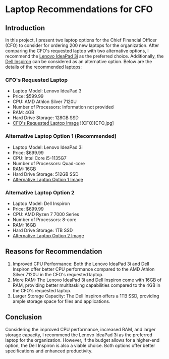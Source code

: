 # Laptop Recommendations for CFO

## Introduction
In this project, I present two laptop options for the Chief Financial Officer (CFO) to consider for ordering 200 new laptops for the organization. After comparing the CFO's requested laptop with two alternative options, I recommend the [Lenovo IdeaPad 3i](https://www.example.com/lenovo-ideapad-3i) as the preferred choice. Additionally, the [Dell Inspiron](https://www.example.com/dell-inspiron) can be considered as an alternative option. Below are the details of the recommended laptops:

### CFO's Requested Laptop
- Laptop Model: Lenovo IdeaPad 3
- Price: $599.99
- CPU: AMD Athlon Silver 7120U
- Number of Processors: Information not provided
- RAM: 4GB
- Hard Drive Storage: 128GB SSD
- [CFO's Requested Laptop Image](CFO.jpg)
!(CFO)[CFO.jpg]
### Alternative Laptop Option 1 (Recommended)
- Laptop Model: Lenovo IdeaPad 3i
- Price: $699.99
- CPU: Intel Core i5-1135G7
- Number of Processors: Quad-core
- RAM: 16GB
- Hard Drive Storage: 512GB SSD
- [Alternative Laptop Option 1 Image](OPT1.jpg)

### Alternative Laptop Option 2
- Laptop Model: Dell Inspiron
- Price: $699.99
- CPU: AMD Ryzen 7 7000 Series
- Number of Processors: 8-core
- RAM: 16GB
- Hard Drive Storage: 1TB SSD
- [Alternative Laptop Option 2 Image](OPT2.jpg)

## Reasons for Recommendation
1. Improved CPU Performance: Both the Lenovo IdeaPad 3i and Dell Inspiron offer better CPU performance compared to the AMD Athlon Silver 7120U in the CFO's requested laptop.
2. More RAM: The Lenovo IdeaPad 3i and Dell Inspiron come with 16GB of RAM, providing better multitasking capabilities compared to the 4GB in the CFO's requested laptop.
3. Larger Storage Capacity: The Dell Inspiron offers a 1TB SSD, providing ample storage space for files and applications.

## Conclusion
Considering the improved CPU performance, increased RAM, and larger storage capacity, I recommend the Lenovo IdeaPad 3i as the preferred laptop for the organization. However, if the budget allows for a higher-end option, the Dell Inspiron is also a viable choice. Both options offer better specifications and enhanced productivity.



